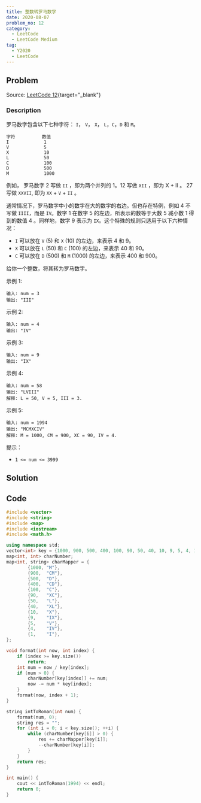 ```yaml
---
title: 整数转罗马数字
date: 2020-08-07
problem_no: 12
category:
  - LeetCode
  - LeetCode Medium
tag:
  - Y2020
  - LeetCode
---
```


<!-- Description. -->

<!-- more -->

## Problem

Source: [LeetCode 12](https://leetcode-cn.com/problems/integer-to-roman/){target="_blank"}

### Description

罗马数字包含以下七种字符： `I`， `V`， `X`， `L`，`C`，`D` 和 `M`。

```text
字符          数值
I             1
V             5
X             10
L             50
C             100
D             500
M             1000
```

例如， 罗马数字 2 写做 `II` ，即为两个并列的 1。12 写做 `XII` ，即为 X + II 。 27 写做 `XXVII`, 即为 `XX` + `V` + `II` 。

通常情况下，罗马数字中小的数字在大的数字的右边。但也存在特例，例如 4 不写做 `IIII`，而是 `IV`。数字 1 在数字 5 的左边，所表示的数等于大数 5 减小数 1 得到的数值 4 。同样地，数字 9 表示为 `IX`。这个特殊的规则只适用于以下六种情况：

- `I` 可以放在 `V` (5) 和 `X` (10) 的左边，来表示 4 和 9。
- `X` 可以放在 `L` (50) 和 `C` (100) 的左边，来表示 40 和 90。
- `C` 可以放在 `D` (500) 和 `M` (1000) 的左边，来表示 400 和 900。

给你一个整数，将其转为罗马数字。

示例 1:

```text
输入: num = 3
输出: "III"
```

示例 2:

```text
输入: num = 4
输出: "IV"
```

示例 3:

```text
输入: num = 9
输出: "IX"
```

示例 4:

```text
输入: num = 58
输出: "LVIII"
解释: L = 50, V = 5, III = 3.
```

示例 5:

```text
输入: num = 1994
输出: "MCMXCIV"
解释: M = 1000, CM = 900, XC = 90, IV = 4.
```

提示：

- `1 <= num <= 3999`

## Solution

## Code

```cpp
#include <vector>
#include <string>
#include <map>
#include <iostream>
#include <math.h>

using namespace std;
vector<int> key = {1000, 900, 500, 400, 100, 90, 50, 40, 10, 9, 5, 4, 1};
map<int, int> charNumber;
map<int, string> charMapper = {
        {1000, "M"},
        {900,  "CM"},
        {500,  "D"},
        {400,  "CD"},
        {100,  "C"},
        {90,   "XC"},
        {50,   "L"},
        {40,   "XL"},
        {10,   "X"},
        {9,    "IX"},
        {5,    "V"},
        {4,    "IV"},
        {1,    "I"},
};

void format(int now, int index) {
    if (index >= key.size())
        return;
    int num = now / key[index];
    if (num > 0) {
        charNumber[key[index]] += num;
        now -= num * key[index];
    }
    format(now, index + 1);
}

string intToRoman(int num) {
    format(num, 0);
    string res = "";
    for (int i = 0; i < key.size(); ++i) {
        while (charNumber[key[i]] > 0) {
            res += charMapper[key[i]];
            --charNumber[key[i]];
        }
    }
    return res;
}

int main() {
    cout << intToRoman(1994) << endl;
    return 0;
}
```
